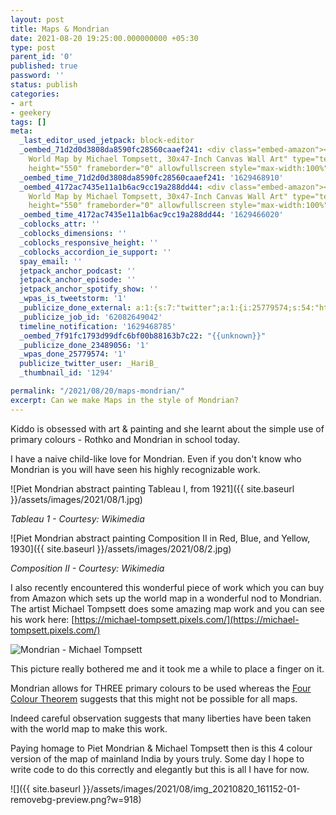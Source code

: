 ```yaml
---
layout: post
title: Maps & Mondrian
date: 2021-08-20 19:25:00.000000000 +05:30
type: post
parent_id: '0'
published: true
password: ''
status: publish
categories:
- art
- geekery
tags: []
meta:
  _last_editor_used_jetpack: block-editor
  _oembed_71d2d0d3808da8590fc28560caaef241: <div class="embed-amazon"><iframe title="Mondrian
    World Map by Michael Tompsett, 30x47-Inch Canvas Wall Art" type="text/html" width="739"
    height="550" frameborder="0" allowfullscreen style="max-width:100%" src="https://read.amazon.com/kp/card?preview=inline&linkCode=kpd&ref_=k4w_oembed_7e2wmZd0fCeSGk&asin=B009VXJW6A&tag=kpembed-20"></iframe></div>
  _oembed_time_71d2d0d3808da8590fc28560caaef241: '1629468910'
  _oembed_4172ac7435e11a1b6ac9cc19a288dd44: <div class="embed-amazon"><iframe title="Mondrian
    World Map by Michael Tompsett, 30x47-Inch Canvas Wall Art" type="text/html" width="500"
    height="550" frameborder="0" allowfullscreen style="max-width:100%" src="https://read.amazon.com/kp/card?preview=inline&linkCode=kpd&ref_=k4w_oembed_RELtSHVFC7g6iQ&asin=B009VXJW6A&tag=kpembed-20"></iframe></div>
  _oembed_time_4172ac7435e11a1b6ac9cc19a288dd44: '1629466020'
  _coblocks_attr: ''
  _coblocks_dimensions: ''
  _coblocks_responsive_height: ''
  _coblocks_accordion_ie_support: ''
  spay_email: ''
  jetpack_anchor_podcast: ''
  jetpack_anchor_episode: ''
  jetpack_anchor_spotify_show: ''
  _wpas_is_tweetstorm: '1'
  _publicize_done_external: a:1:{s:7:"twitter";a:1:{i:25779574;s:54:"https://twitter.com/_HariB_/status/1428721782727585799";}}
  _publicize_job_id: '62082649042'
  timeline_notification: '1629468785'
  _oembed_7f91fc1793d99dfc6bf00b88163b7c22: "{{unknown}}"
  _publicize_done_23489056: '1'
  _wpas_done_25779574: '1'
  publicize_twitter_user: _HariB_
  _thumbnail_id: '1294'

permalink: "/2021/08/20/maps-mondrian/"
excerpt: Can we make Maps in the style of Mondrian?
---
```


Kiddo is obsessed with art & painting and she learnt about the simple use of primary colours - Rothko and Mondrian in school today.

I have a naive child-like love for Mondrian. Even if you don't know who Mondrian is you will have seen his highly recognizable work.

![Piet Mondrian abstract painting Tableau I, from 1921]({{ site.baseurl }}/assets/images/2021/08/1.jpg)

_Tableau 1 - Courtesy: Wikimedia_

![Piet Mondrian abstract painting Composition II in Red, Blue, and Yellow, 1930]({{ site.baseurl }}/assets/images/2021/08/2.jpg)  

_Composition II - Courtesy: Wikimedia_

I also recently encountered this wonderful piece of work which you can buy from Amazon which sets up the world map in a wonderful nod to Mondrian. The artist Michael Tompsett does some amazing map work and you can see his work here: [https://michael-tompsett.pixels.com/](https://michael-tompsett.pixels.com/)

![Mondrian - Michael Tompsett](https://www.amazon.com/Mondrian-Michael-Tompsett-30x47-Inch-Art/dp/B009VXJW6A)

This picture really bothered me and it took me a while to place a finger on it.

Mondrian allows for THREE primary colours to be used whereas the [Four Colour Theorem](https://en.wikipedia.org/wiki/Four_color_theorem) suggests that this might not be possible for all maps.

Indeed careful observation suggests that many liberties have been taken with the world map to make this work.

Paying homage to Piet Mondrian & Michael Tompsett then is this 4 colour version of the map of mainland India by yours truly. Some day I hope to write code to do this correctly and elegantly but this is all I have for now.

![]({{ site.baseurl }}/assets/images/2021/08/img_20210820_161152-01-removebg-preview.png?w=918)